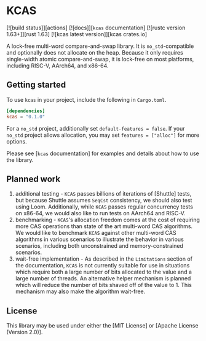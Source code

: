 # KCAS

[![build status]][actions]
[![docs]][`kcas` documentation]
[![rustc version 1.63+]][rust 1.63]
[![kcas latest version]][kcas crates.io]

A lock-free multi-word compare-and-swap library. It is `no_std`-compatible and optionally does
not allocate on the heap. Because it only requires single-width atomic compare-and-swap, it is
lock-free on most platforms, including RISC-V, AArch64, and x86-64.

## Getting started
To use `kcas` in your project, include the following in `Cargo.toml`.
```toml
[dependencies]
kcas = "0.1.0"
```
For a `no_std` project, additionally set `default-features = false`. If your `no_std` project 
allows allocation, you may set `features = ["alloc"]` for more options.

Please see [`kcas` documentation] for examples and details about how to use the library.

## Planned work
1. additional testing - `KCAS` passes billions of iterations of [Shuttle] tests, but because Shuttle assumes `SeqCst` 
consistency, we should also test using Loom. Additionally, while `KCAS` passes regular concurrency tests on x86-64, we 
would also like to run tests on AArch64 and RISC-V.
2. benchmarking - `KCAS`'s allocation freedom comes at the cost of requiring more CAS operations than state of the art 
multi-word CAS algorithms. We would like to benchmark `KCAS` against other multi-word CAS algorithms in various 
scenarios to illustrate the behavior in various scenarios, including both unconstrained and memory-constrained 
scenarios.
3. wait-free implementation - As described in the `Limitations` section of the documentation, `KCAS` is not currently
suitable for use in situations which require both a large number of bits allocated to the value and a large number of 
threads. An alternative helper mechanism is planned which will reduce the number of bits shaved off of the value to 1.
This mechanism may also make the algorithm wait-free.

## License
This library may be used under either the [MIT License] or [Apache License (Version 2.0)].
